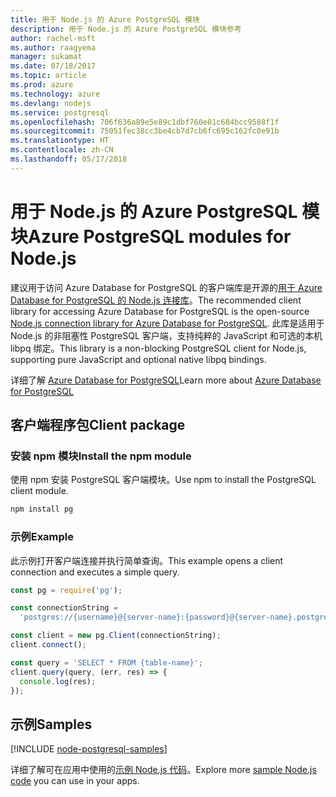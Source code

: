 ```yaml
---
title: 用于 Node.js 的 Azure PostgreSQL 模块
description: 用于 Node.js 的 Azure PostgreSQL 模块参考
author: rachel-msft
ms.author: raagyema
manager: sukamat
ms.date: 07/18/2017
ms.topic: article
ms.prod: azure
ms.technology: azure
ms.devlang: nodejs
ms.service: postgresql
ms.openlocfilehash: 706f636a89e5e89c1dbf760e01c684bcc9588f1f
ms.sourcegitcommit: 75051fec38cc3be4cb7d7cb6fc695c162fc0e91b
ms.translationtype: HT
ms.contentlocale: zh-CN
ms.lasthandoff: 05/17/2018
---
```

# <a name="azure-postgresql-modules-for-nodejs"></a><span data-ttu-id="cbc8c-103">用于 Node.js 的 Azure PostgreSQL 模块</span><span class="sxs-lookup"><span data-stu-id="cbc8c-103">Azure PostgreSQL modules for Node.js</span></span>

<span data-ttu-id="cbc8c-104">建议用于访问 Azure Database for PostgreSQL 的客户端库是开源的[用于 Azure Database for PostgreSQL 的 Node.js 连接库](https://www.npmjs.com/package/pg)。</span><span class="sxs-lookup"><span data-stu-id="cbc8c-104">The recommended client library for accessing Azure Database for PostgreSQL is the open-source [Node.js connection library for Azure Database for PostgreSQL](https://www.npmjs.com/package/pg).</span></span> <span data-ttu-id="cbc8c-105">此库是适用于 Node.js 的非阻塞性 PostgreSQL 客户端，支持纯粹的 JavaScript 和可选的本机 libpq 绑定。</span><span class="sxs-lookup"><span data-stu-id="cbc8c-105">This library is a non-blocking PostgreSQL client for Node.js, supporting pure JavaScript and optional native libpq bindings.</span></span>

<span data-ttu-id="cbc8c-106">详细了解 [Azure Database for PostgreSQL](https://docs.microsoft.com/azure/postgresql/)</span><span class="sxs-lookup"><span data-stu-id="cbc8c-106">Learn more about [Azure Database for PostgreSQL](https://docs.microsoft.com/azure/postgresql/)</span></span>

## <a name="client-package"></a><span data-ttu-id="cbc8c-107">客户端程序包</span><span class="sxs-lookup"><span data-stu-id="cbc8c-107">Client package</span></span>

### <a name="install-the-npm-module"></a><span data-ttu-id="cbc8c-108">安装 npm 模块</span><span class="sxs-lookup"><span data-stu-id="cbc8c-108">Install the npm module</span></span>

<span data-ttu-id="cbc8c-109">使用 npm 安装 PostgreSQL 客户端模块。</span><span class="sxs-lookup"><span data-stu-id="cbc8c-109">Use npm to install the PostgreSQL client module.</span></span>

```bash
npm install pg
```   

### <a name="example"></a><span data-ttu-id="cbc8c-110">示例</span><span class="sxs-lookup"><span data-stu-id="cbc8c-110">Example</span></span>

<span data-ttu-id="cbc8c-111">此示例打开客户端连接并执行简单查询。</span><span class="sxs-lookup"><span data-stu-id="cbc8c-111">This example opens a client connection and executes a simple query.</span></span>

```javascript
const pg = require('pg');

const connectionString =
  'postgres://{username}@{server-name}:{password}@{server-name}.postgres.database.azure.com:5432/{database-name}?ssl=true';

const client = new pg.Client(connectionString);
client.connect();

const query = 'SELECT * FROM {table-name}';
client.query(query, (err, res) => {
  console.log(res);
});
```

## <a name="samples"></a><span data-ttu-id="cbc8c-112">示例</span><span class="sxs-lookup"><span data-stu-id="cbc8c-112">Samples</span></span>

[!INCLUDE [node-postgresql-samples](../docs-ref-conceptual/includes/postgresql-samples.md)]

<span data-ttu-id="cbc8c-113">详细了解可在应用中使用的[示例 Node.js 代码](https://azure.microsoft.com/resources/samples/?platform=nodejs)。</span><span class="sxs-lookup"><span data-stu-id="cbc8c-113">Explore more [sample Node.js code](https://azure.microsoft.com/resources/samples/?platform=nodejs) you can use in your apps.</span></span>
